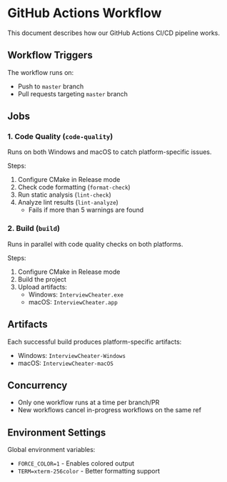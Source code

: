 # GitHub Actions Workflow

This document describes how our GitHub Actions CI/CD pipeline works.

## Workflow Triggers

The workflow runs on:
- Push to `master` branch
- Pull requests targeting `master` branch

## Jobs

### 1. Code Quality (`code-quality`)

Runs on both Windows and macOS to catch platform-specific issues.

Steps:
1. Configure CMake in Release mode
2. Check code formatting (`format-check`)
3. Run static analysis (`lint-check`)
4. Analyze lint results (`lint-analyze`)
   - Fails if more than 5 warnings are found

### 2. Build (`build`)

Runs in parallel with code quality checks on both platforms.

Steps:
1. Configure CMake in Release mode
2. Build the project
3. Upload artifacts:
   - Windows: `InterviewCheater.exe`
   - macOS: `InterviewCheater.app`

## Artifacts

Each successful build produces platform-specific artifacts:
- Windows: `InterviewCheater-Windows`
- macOS: `InterviewCheater-macOS`

## Concurrency

- Only one workflow runs at a time per branch/PR
- New workflows cancel in-progress workflows on the same ref

## Environment Settings

Global environment variables:
- `FORCE_COLOR=1` - Enables colored output
- `TERM=xterm-256color` - Better formatting support 